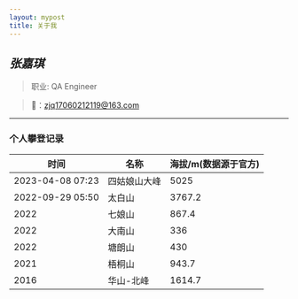 ```yaml
---
layout: mypost
title: 关于我
---
```

## *张嘉琪*

>职业: QA Engineer

>📮：[zjq17060212119@163.com](zjq17060212119@163.com)

-----
### 个人攀登记录

| 时间             | 名称         | 海拔/m(数据源于官方) |
| ---------------- | ------------ | -------------------- |
| 2023-04-08 07:23 | 四姑娘山大峰 | 5025                 |
| 2022-09-29 05:50 | 太白山       | 3767.2               |
| 2022             | 七娘山       | 867.4                |
| 2022             | 大南山       | 336                  |
| 2022             | 塘朗山       | 430                  |
| 2021             | 梧桐山       | 943.7                |
| 2016             | 华山-北峰    | 1614.7               |
